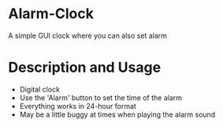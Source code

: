 # Alarm-Clock
A simple GUI clock where you can also set alarm

# Description and Usage
* Digital clock
* Use the 'Alarm' button to set the time of the alarm
* Everything works in 24-hour format
* May be a little buggy at times when playing the alarm sound
